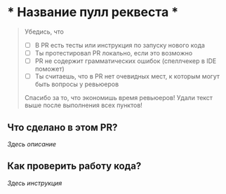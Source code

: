 # * Название пулл реквеста *

>Убедись, что
>
>- [ ] В PR есть тесты или инструкция по запуску нового кода
>- [ ] Ты протестировал PR локально, если это возможно
>- [ ] PR не содержит грамматических ошибок (спеллчекер в IDE поможет)
>- [ ] Ты считаешь, что в PR нет очевидных мест, к которым могут быть вопросы у ревьюеров
>
> Спасибо за то, что экономишь время ревьюеров! Удали текст выше после выполнения всех пунктов!

## Что сделано в этом PR?

*Здесь описание*

## Как проверить работу кода?

*Здесь инструкция*
